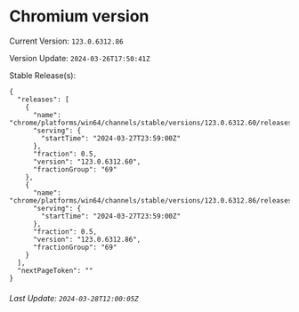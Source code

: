 # Chromium version

Current Version: `123.0.6312.86`

Version Update: `2024-03-26T17:50:41Z`

Stable Release(s):
```
{
  "releases": [
    {
      "name": "chrome/platforms/win64/channels/stable/versions/123.0.6312.60/releases/1711583940",
      "serving": {
        "startTime": "2024-03-27T23:59:00Z"
      },
      "fraction": 0.5,
      "version": "123.0.6312.60",
      "fractionGroup": "69"
    },
    {
      "name": "chrome/platforms/win64/channels/stable/versions/123.0.6312.86/releases/1711583940",
      "serving": {
        "startTime": "2024-03-27T23:59:00Z"
      },
      "fraction": 0.5,
      "version": "123.0.6312.86",
      "fractionGroup": "69"
    }
  ],
  "nextPageToken": ""
}
```

###### Last Update: `2024-03-28T12:00:05Z`
        